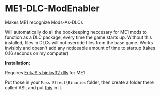 # ME1-DLC-ModEnabler
Makes ME1 recognize Mods-As-DLCs

Will automatically do all the bookkeeping neccesary for ME1 mods to function as a DLC package, every time the game starts up. Without this installed, files in DLCs will not override files from the base game. Works invisibly and doesn't add any noticeable amount of time to startup (takes 0.16 seconds on my computer).

**Installation:**

Requires [ErikJS's binkw32 dlls](https://github.com/Erik-JS/masseffect-binkw32/releases/download/r4/me1_binkw32.zip) for ME1

Put those in your `Mass Effect\Binaries` folder, then create a folder there called ASI, and put [this](https://github.com/SirCxyrtyx/ME1-DLC-ModEnabler/releases/download/v1.0/ME1-DLC-ModEnabler-v1.asi) in it.
